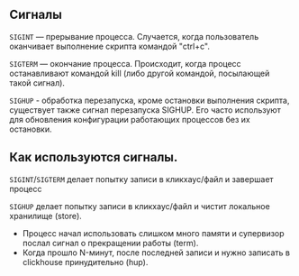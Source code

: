 Сигналы
---

`SIGINT` — прерывание процесса. Случается, когда пользователь оканчивает выполнение скрипта командой "ctrl+c".

`SIGTERM` — окончание процесса. Происходит, когда процесс останавливают командой kill (либо другой командой, посылающей такой сигнал).

`SIGHUP` - обработка перезапуска, кроме остановки выполнения скрипта, существует также сигнал перезапуска SIGHUP. Его часто используют для обновления конфигурации работающих процессов без их остановки.

Как используются сигналы.
---

`SIGINT`/`SIGTERM` делает попытку записи в кликхаус/файл и завершает процесс

`SIGHUP` делает попытку записи в кликхаус/файл и чистит локальное хранилище (store).

 - Процесс начал использовать слишком много памяти и супервизор послал сигнал о прекращении работы (term).
 - Когда прошло N-минут, после последней записи и нужно записать в clickhouse принудительно (hup).
 